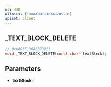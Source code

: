 ```yaml
---
ns: HUD
aliases: ["0xAA03F130A637D923"]
apiset: client
---
```

## _TEXT_BLOCK_DELETE

```c
// 0xAA03F130A637D923
void _TEXT_BLOCK_DELETE(const char* textBlock);
```


## Parameters
* **textBlock**:



